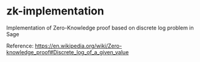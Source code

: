 # zk-implementation
Implementation of Zero-Knowledge proof based on discrete log problem in Sage

Reference:
https://en.wikipedia.org/wiki/Zero-knowledge_proof#Discrete_log_of_a_given_value
